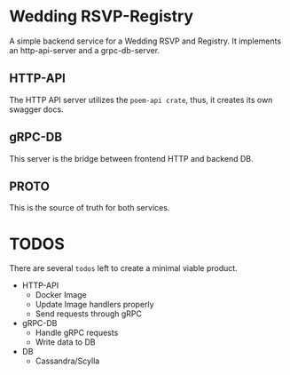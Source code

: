 # Wedding RSVP-Registry
A simple backend service for a Wedding RSVP and Registry. It implements an http-api-server and a grpc-db-server.

## HTTP-API
The HTTP API server utilizes the `poem-api crate`, thus, it creates its own swagger docs.

## gRPC-DB
This server is the bridge between frontend HTTP and backend DB.

## PROTO
This is the source of truth for both services.

# TODOS
There are several `todos` left to create a minimal viable product.
- HTTP-API
    - Docker Image
    - Update Image handlers properly
    - Send requests through gRPC
- gRPC-DB
    - Handle gRPC requests
    - Write data to DB
- DB
    - Cassandra/Scylla
